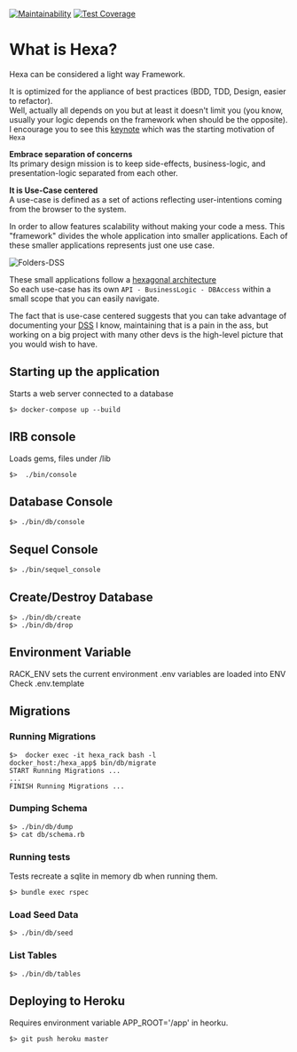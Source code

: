 [![Maintainability](https://api.codeclimate.com/v1/badges/e8cc63010f871fc42893/maintainability)](https://codeclimate.com/github/delbetu/hexa/maintainability)
[![Test Coverage](https://api.codeclimate.com/v1/badges/e8cc63010f871fc42893/test_coverage)](https://codeclimate.com/github/delbetu/hexa/test_coverage)

# What is Hexa?

Hexa can be considered a light way Framework.  

It is optimized for the appliance of best practices (BDD, TDD, Design, easier to refactor).  
Well, actually all depends on you but at least it doesn't limit you (you know, usually your logic depends on the framework when should be the opposite).  
I encourage you to see this [keynote](https://www.youtube.com/watch?v=WpkDN78P884) which was the starting motivation of `Hexa`  

**Embrace separation of concerns**  
Its primary design mission is to keep side-effects, business-logic, and presentation-logic separated from each other.

**It is Use-Case centered**  
A use-case is defined as a set of actions reflecting user-intentions coming from the browser to the system.

In order to allow features scalability without making your code a mess.
This "framework" divides the whole application into smaller applications.
Each of these smaller applications represents just one use case.


![Folders-DSS](https://user-images.githubusercontent.com/3356799/95077099-50f03c00-06e9-11eb-946e-5dbebb20d75a.png)

These small applications follow a [hexagonal architecture](<https://en.wikipedia.org/wiki/Hexagonal_architecture_(software)>)  
So each use-case has its own `API - BusinessLogic - DBAccess` within a small scope that you can easily navigate.

The fact that is use-case centered suggests that you can take advantage of documenting your [DSS](https://en.wikipedia.org/wiki/System_sequence_diagram) I know, maintaining that is a pain in the ass, but working on a big project with many other devs is the high-level picture that you would wish to have.

## Starting up the application

Starts a web server connected to a database

```shell
$> docker-compose up --build
```

## IRB console

Loads gems, files under /lib

```shell
$>  ./bin/console
```

## Database Console

```shell
$> ./bin/db/console
```

## Sequel Console

```shell
$> ./bin/sequel_console
```

## Create/Destroy Database

```shell
$> ./bin/db/create
$> ./bin/db/drop
```

## Environment Variable

RACK_ENV sets the current environment
.env variables are loaded into ENV
Check .env.template

## Migrations

### Running Migrations

```shell
$>  docker exec -it hexa_rack bash -l
docker_host:/hexa_app$ bin/db/migrate
START Running Migrations ...
...
FINISH Running Migrations ...
```

### Dumping Schema

```shell
$> ./bin/db/dump
$> cat db/schema.rb
```

### Running tests

Tests recreate a sqlite in memory db when running them.

```shell
$> bundle exec rspec
```

### Load Seed Data

```shell
$> ./bin/db/seed
```

### List Tables

```shell
$> ./bin/db/tables
```

## Deploying to Heroku

Requires environment variable APP_ROOT='/app' in heorku.

```shell
$> git push heroku master
```
